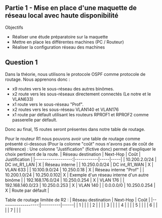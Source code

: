 ## Partie 1 - Mise en place d'une maquette de réseau local avec haute disponibilité
Objectifs
- Réaliser une étude préparatoire sur la maquette
- Mettre en place les différentes machines (PC / Routeur)
- Réaliser la configuration réseau des machines

## Question 1
Dans la théorie, nous utilisons le protocole OSPF comme protocole de routage. Nous apprenons donc :
- x9 routes vers le sous-réseau des autres binômes.
- x2 route vers les sous-réseaux directement connectés (Le notre et le VLAN633)
- x1 route vers le sous-réseau "Prof".
- x2 routes vers les sous-réseau VLAN140 et VLAN176
- x1 route par défault utilisant les routeurs RPROF1 et RPROF2 comme passerelle par défault.

Donc au final, 15 routes seront présentes dans notre table de routage.

Pour le routeur R1 nous pouvons avoir une table de routage comme présenté ci-dessous (Pour la colonne "coût" nous n'avons pas de coût de référence) :
Une colonne "Justification" (fictive donc) permet d'expliquer le choix pertinent de la route.
| Réseau destination |  Next-Hop  | Coût | Justification | 
|-------------------:|------------|-----|-----|
|  10.200.2.0/24     | DC int_R1_LAN |  X  | Réseau interne |
|  10.250.0.0/24     | DC int_R1_WAN |  X  | VLAN 633 |
|  10.100.9.0/24     | 10.250.0.18 |  X  | Réseau interne "Prof" |
|  10.200.1.0/24     | 10.250.0.102|  X  | Exemple d'un réseau interne d'un autre binôme |
|  192.168.176.0/24     | 10.250.0.254 |  X  | VLAN 176 |
|  192.168.140.0/23     | 10.250.0.253 |  X  | VLAN 140 |
|  0.0.0.0/0     | 10.250.0.254 |  X  | Route par défault |

Table de routage limitée de R2 :
| Réseau destination | Next-Hop | Coût |
|-------------------:|----------|------|
|     1              |          |      |
|     2              |          |      |
|     3              |          |      |
|     4              |          |      |
|     5              |          |      |
|     6              |          |      |
|     7              |          |      |
